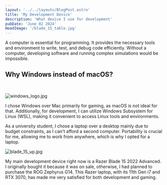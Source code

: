 ```yaml
---
layout: '../../layouts/BlogPost.astro'
title: 'My Development Device'
description: 'What device I use for development'
pubDate: 'June 02 2024'
HeadImage: '/blade_15_table.jpg'
---
```


A computer is essential for programming. It provides the necessary tools and environment to write, test, and debug code efficiently. Without a computer, developing software and running complex simulations would be impossible.

## Why Windows instead of macOS?

<br>

![windows_logo.jpg](/windows_logo.jpg)

I chose Windows over Mac primarily for gaming, as macOS is not ideal for that. Additionally, for development, I can utilize Windows Subsystem for Linux (WSL), making it convenient to access Linux tools and environments.

As a university student, I chose a laptop over a desktop mainly due to budget constraints, as I can't afford a second computer. Portability is crucial for me, allowing me to work from anywhere, which is why I opted for a laptop.

![blade_15_up.jpg](/blade_15_up.jpg)

My main development device right now is a Razer Blade 15 2022 Advanced. I originally bought it because it was on sale, otherwise, I had planned to purchase the ROG Zephyrus G14. This Razer laptop, with its 11th Gen i7 and RTX 3070, has made me very satisfied for both development and gaming.
